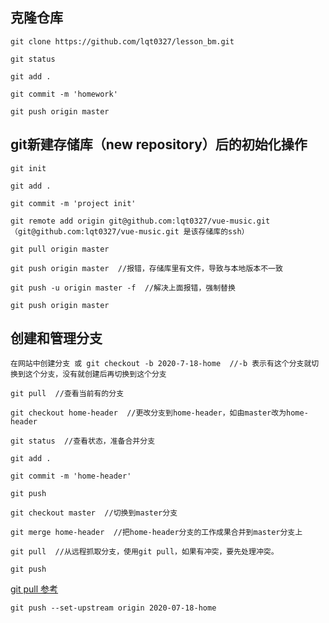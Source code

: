 ## 克隆仓库
```
git clone https://github.com/lqt0327/lesson_bm.git

git status

git add .

git commit -m 'homework'

git push origin master
```

## git新建存储库（new repository）后的初始化操作
```
git init

git add .

git commit -m 'project init'

git remote add origin git@github.com:lqt0327/vue-music.git
（git@github.com:lqt0327/vue-music.git 是该存储库的ssh）

git pull origin master

git push origin master  //报错，存储库里有文件，导致与本地版本不一致

git push -u origin master -f  //解决上面报错，强制替换

git push origin master

```

## 创建和管理分支
```
在网站中创建分支 或 git checkout -b 2020-7-18-home  //-b 表示有这个分支就切换到这个分支，没有就创建后再切换到这个分支

git pull  //查看当前有的分支

git checkout home-header  //更改分支到home-header，如由master改为home-header

git status  //查看状态，准备合并分支

git add .

git commit -m 'home-header'

git push

git checkout master  //切换到master分支

git merge home-header  //把home-header分支的工作成果合并到master分支上

git pull  //从远程抓取分支，使用git pull，如果有冲突，要先处理冲突。

git push

```

[git pull 参考](https://www.liaoxuefeng.com/wiki/896043488029600/900375748016320)


```
git push --set-upstream origin 2020-07-18-home
```